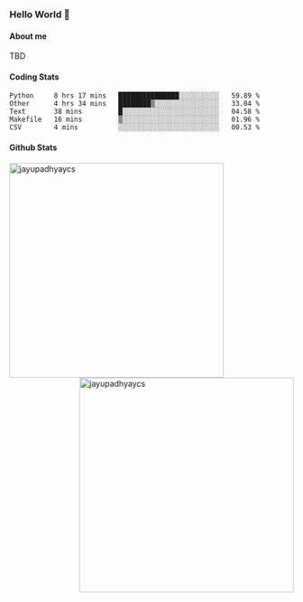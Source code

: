### Hello World 👋
#### About me
TBD
#### Coding Stats
<!--START_SECTION:waka-->

```text
Python     8 hrs 17 mins   ███████████████░░░░░░░░░░   59.89 %
Other      4 hrs 34 mins   ████████▒░░░░░░░░░░░░░░░░   33.04 %
Text       38 mins         █░░░░░░░░░░░░░░░░░░░░░░░░   04.58 %
Makefile   16 mins         ▒░░░░░░░░░░░░░░░░░░░░░░░░   01.96 %
CSV        4 mins          ░░░░░░░░░░░░░░░░░░░░░░░░░   00.53 %
```

<!--END_SECTION:waka-->
#### Github Stats

<p  ><img align="left" src="https://github-readme-stats.vercel.app/api/top-langs?username=jayupadhyaycs&theme=tokyonight&show_icons=true&locale=en&layout=compact" alt="jayupadhyaycs" width="380px"  /> 
<img align="right" src="https://github-readme-streak-stats.herokuapp.com/?user=jayupadhyaycs&theme=tokyonight&" alt="jayupadhyaycs" width="380px"/>
</p>




<!--
**JayUpadhyayCS/JayUpadhyayCS** is a ✨ _special_ ✨ repository because its `README.md` (this file) appears on your GitHub profile.

Here are some ideas to get you started:

- 🔭 I’m currently working on ...
- 🌱 I’m currently learning ...
- 👯 I’m looking to collaborate on ...
- 🤔 I’m looking for help with ...
- 💬 Ask me about ...
- 📫 How to reach me: ...
- 😄 Pronouns: ...
- ⚡ Fun fact: ...
-->
